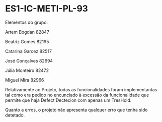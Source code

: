 # ES1-IC-METI-PL-93

Elementos do grupo:

Artem Bogdan 82847

Beatriz Gomes 82195

Catarina Garcez 82517

José Gonçalves 82694

Júlia Monteiro 82472

Miguel Mira 82966


   Relativamente ao Projeto, todas as funcionalidades foram implementantas tal como era pedido no encunciado à excessão da 
funcionalidade que permite que haja Defect Dectecion com apenas um TresHold.

   Quanto a erros, o projeto não apresenta qualquer erro que tenha sido detetado.



